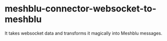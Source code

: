 # meshblu-connector-websocket-to-meshblu
It takes websocket data and transforms it magically into Meshblu messages.
